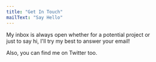 ```yaml
---
title: "Get In Touch"
mailText: "Say Hello"
---
```


My inbox is always open whether for a potential project or <br />just to say hi, I'll try my best to answer your email!

Also, you can find me on Twitter too.

